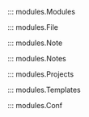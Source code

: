 
::: modules.Modules

::: modules.File

::: modules.Note

::: modules.Notes

::: modules.Projects

::: modules.Templates

::: modules.Conf